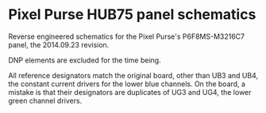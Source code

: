 # Pixel Purse HUB75 panel schematics

Reverse engineered schematics for the Pixel Purse's P6F8MS-M3216C7 panel, the 2014.09.23 revision.

DNP elements are excluded for the time being.

All reference designators match the original board, other than UB3 and UB4, the constant current drivers for the lower blue channels. On the board, a mistake is that their designators are duplicates of UG3 and UG4, the lower green channel drivers.
